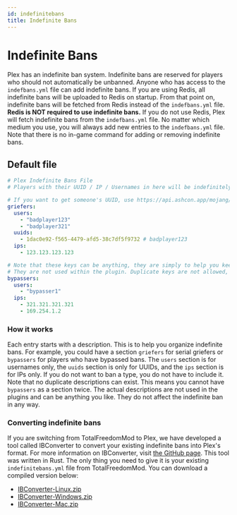 ```yaml
---
id: indefinitebans
title: Indefinite Bans
---
```


# Indefinite Bans

Plex has an indefinite ban system. Indefinite bans are reserved for players who should not
automatically be unbanned. Anyone who has access to the `indefbans.yml` file can add indefinite bans. If you are using
Redis, all indefinite bans will be uploaded to Redis on startup. From that point on, indefinite bans will be fetched
from Redis instead of the `indefbans.yml` file. **Redis is NOT required to use indefinite bans.** If you do not use
Redis, Plex will fetch indefinite bans from the `indefbans.yml` file. No matter which medium you use, you will always
add new entries to the `indefbans.yml` file. Note that there is no in-game command for adding or removing indefinite
bans.

## Default file

```yaml title="/plugins/Plex/indefbans.yml"
# Plex Indefinite Bans File
# Players with their UUID / IP / Usernames in here will be indefinitely banned until removed

# If you want to get someone's UUID, use https://api.ashcon.app/mojang/v2/user/<username>
griefers:
  users:
    - "badplayer123"
    - "badplayer321"
  uuids:
    - 1dac0e92-f565-4479-afd5-38c7df5f9732 # badplayer123
  ips:
    - 123.123.123.123

# Note that these keys can be anything, they are simply to help you keep things organized.
# They are not used within the plugin. Duplicate keys are not allowed, and will not work.
bypassers:
  users:
    - "bypasser1"
  ips:
    - 321.321.321.321
    - 169.254.1.2
```

### How it works

Each entry starts with a description. This is to help you organize indefinite bans. For example, you could have a
section `griefers` for serial griefers or `bypassers` for players who have bypassed bans. The `users` section is for
usernames only, the `uuids` section is only for UUIDs, and the `ips` section is for IPs only. If you do not want to ban
a type, you do not have to include it. Note that no duplicate descriptions can exist. This means you cannot have
`bypassers` as a section twice. The actual descriptions are not used in the plugins and can be anything you like. They
do not affect the indefinite ban in any way.

### Converting indefinite bans

If you are switching from TotalFreedomMod to Plex, we have developed a tool called IBConverter to convert your existing
indefinite bans into Plex's format. For more information on IBConverter,
visit [the GitHub page](https://github.com/PlexDevelopment/IBConverter). This tool was written in Rust. The only thing
you need to give it is your existing `indefinitebans.yml` file from TotalFreedomMod. You can download a compiled version
below:

- [IBConverter-Linux.zip](https://github.com/plexusorg/IBConverter/suites/6509280820/artifacts/242044369)
- [IBConverter-Windows.zip](https://github.com/plexusorg/IBConverter/suites/6509280820/artifacts/242044371)
- [IBConverter-Mac.zip](https://github.com/plexusorg/IBConverter/suites/6509280820/artifacts/242044370)
